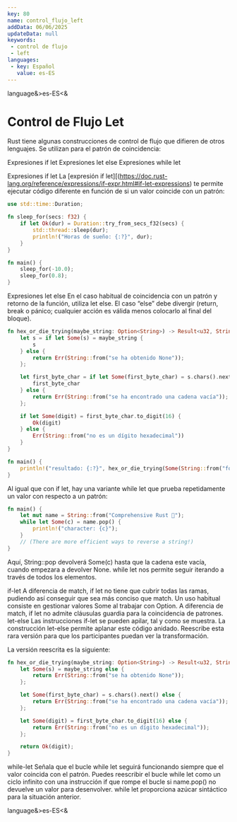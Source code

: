 ```yaml
---
key: 80
name: control_flujo_left
addData: 06/06/2025
updateData: null
keywords: 
 - control de flujo
 - left
languages:
 - key: Español
   value: es-ES
---
```

language&>es-ES<&
# Control de Flujo Let
Rust tiene algunas construcciones de control de flujo que difieren de otros lenguajes. Se utilizan para el patrón de coincidencia:

Expresiones if let
Expresiones let else
Expresiones while let

Expresiones if let
La [expresión if let][(https://doc.rust-lang.org/reference/expressions/if-expr.html#if-let-expressions) te permite ejecutar código diferente en función de si un valor coincide con un patrón:

```rust
use std::time::Duration;

fn sleep_for(secs: f32) {
    if let Ok(dur) = Duration::try_from_secs_f32(secs) {
        std::thread::sleep(dur);
        println!("Horas de sueño: {:?}", dur);
    }
}

fn main() {
    sleep_for(-10.0);
    sleep_for(0.8);
}
```

Expresiones let else
En el caso habitual de coincidencia con un patrón y retorno de la función, utiliza let else. El caso “else” debe divergir (return, break o pánico; cualquier acción es válida menos colocarlo al final del bloque).

```rust
fn hex_or_die_trying(maybe_string: Option<String>) -> Result<u32, String> {
    let s = if let Some(s) = maybe_string {
        s
    } else {
        return Err(String::from("se ha obtenido None"));
    };

    let first_byte_char = if let Some(first_byte_char) = s.chars().next() {
        first_byte_char
    } else {
        return Err(String::from("se ha encontrado una cadena vacía"));
    };

    if let Some(digit) = first_byte_char.to_digit(16) {
        Ok(digit)
    } else {
        Err(String::from("no es un dígito hexadecimal"))
    }
}

fn main() {
    println!("resultado: {:?}", hex_or_die_trying(Some(String::from("foo"))));
}
```

Al igual que con if let, hay una variante while let que prueba repetidamente un valor con respecto a un patrón:

```rust
fn main() {
    let mut name = String::from("Comprehensive Rust 🦀");
    while let Some(c) = name.pop() {
        println!("character: {c}");
    }
    // (There are more efficient ways to reverse a string!)
}
```

Aquí, String::pop devolverá Some(c) hasta que la cadena este vacía, cuando empezara a devolver None. while let nos permite seguir iterando a través de todos los elementos.

if-let
A diferencia de match, if let no tiene que cubrir todas las ramas, pudiendo así conseguir que sea más conciso que match.
Un uso habitual consiste en gestionar valores Some al trabajar con Option.
A diferencia de match, if let no admite cláusulas guardia para la coincidencia de patrones.
let-else
Las instrucciones if-let se pueden apilar, tal y como se muestra. La construcción let-else permite aplanar este código anidado. Reescribe esta rara versión para que los participantes puedan ver la transformación.

La versión reescrita es la siguiente:

```rust
fn hex_or_die_trying(maybe_string: Option<String>) -> Result<u32, String> {
    let Some(s) = maybe_string else {
        return Err(String::from("se ha obtenido None"));
    };

    let Some(first_byte_char) = s.chars().next() else {
        return Err(String::from("se ha encontrado una cadena vacía"));
    };

    let Some(digit) = first_byte_char.to_digit(16) else {
        return Err(String::from("no es un dígito hexadecimal"));
    };

    return Ok(digit);
}
```

while-let
Señala que el bucle while let seguirá funcionando siempre que el valor coincida con el patrón.
Puedes reescribir el bucle while let como un ciclo infinito con una instrucción if que rompe el bucle si name.pop() no devuelve un valor para
desenvolver. while let proporciona azúcar sintáctico para la situación anterior.

language&>es-ES<&